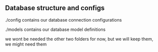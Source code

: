 ## Database structure and configs

./config contains our database connection configurations

./models contains our database model definitions

we wont be needed the other two folders for now, but we will keep them, we might need them